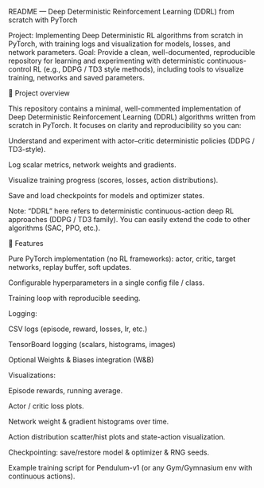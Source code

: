 README — Deep Deterministic Reinforcement Learning (DDRL) from scratch with PyTorch

Project: Implementing Deep Deterministic RL algorithms from scratch in PyTorch, with training logs and visualization for models, losses, and network parameters.
Goal: Provide a clean, well-documented, reproducible repository for learning and experimenting with deterministic continuous-control RL (e.g., DDPG / TD3 style methods), including tools to visualize training, networks and saved parameters.

🚀 Project overview

This repository contains a minimal, well-commented implementation of Deep Deterministic Reinforcement Learning (DDRL) algorithms written from scratch in PyTorch. It focuses on clarity and reproducibility so you can:

Understand and experiment with actor–critic deterministic policies (DDPG / TD3-style).

Log scalar metrics, network weights and gradients.

Visualize training progress (scores, losses, action distributions).

Save and load checkpoints for models and optimizer states.

Note: “DDRL” here refers to deterministic continuous-action deep RL approaches (DDPG / TD3 family). You can easily extend the code to other algorithms (SAC, PPO, etc.).

🧩 Features

Pure PyTorch implementation (no RL frameworks): actor, critic, target networks, replay buffer, soft updates.

Configurable hyperparameters in a single config file / class.

Training loop with reproducible seeding.

Logging:

CSV logs (episode, reward, losses, lr, etc.)

TensorBoard logging (scalars, histograms, images)

Optional Weights & Biases integration (W&B)

Visualizations:

Episode rewards, running average.

Actor / critic loss plots.

Network weight & gradient histograms over time.

Action distribution scatter/hist plots and state-action visualization.

Checkpointing: save/restore model & optimizer & RNG seeds.

Example training script for Pendulum-v1 (or any Gym/Gymnasium env with continuous actions).

